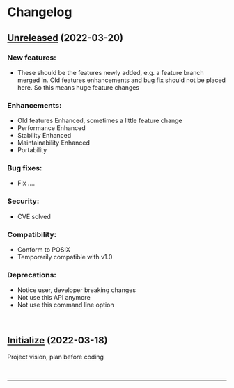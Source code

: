 # Changelog

## [Unreleased](#) (2022-03-20)

### New features:

- These should be the features newly added, e.g. a feature branch merged in. Old features enhancements and bug fix should not be placed here. So this means huge feature changes

### Enhancements:

- Old features Enhanced, sometimes a little feature change
- Performance Enhanced
- Stability Enhanced
- Maintainability Enhanced
- Portability

### Bug fixes:

- Fix ....

### Security:

- CVE solved

### Compatibility:

- Conform to POSIX
- Temporarily compatible with v1.0

### Deprecations:

- Notice user, developer breaking changes
- Not use this API anymore
- Not use this command line option

<br>

## [Initialize](#) (2022-03-18)

  Project vision, plan before coding

<br>

<hr>
